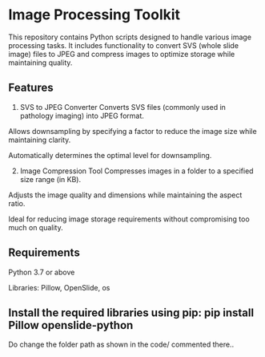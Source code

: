 # Image Processing Toolkit
This repository contains Python scripts designed to handle various image processing tasks. 
It includes functionality to convert SVS (whole slide image) files to JPEG and compress images to optimize storage while maintaining quality.

## Features
1. SVS to JPEG Converter
Converts SVS files (commonly used in pathology imaging) into JPEG format.

Allows downsampling by specifying a factor to reduce the image size while maintaining clarity.

Automatically determines the optimal level for downsampling.

2. Image Compression Tool
Compresses images in a folder to a specified size range (in KB).

Adjusts the image quality and dimensions while maintaining the aspect ratio.

Ideal for reducing image storage requirements without compromising too much on quality.

## Requirements
Python 3.7 or above

Libraries: Pillow, OpenSlide, os

## Install the required libraries using pip: pip install Pillow openslide-python

Do change the folder path as shown in the code/ commented there..
